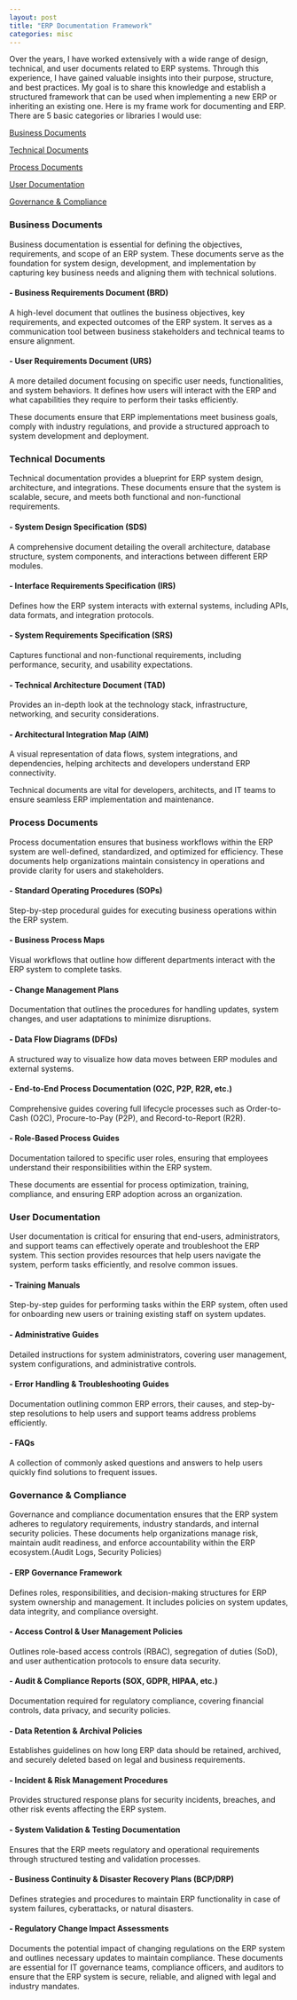 ```yaml
---
layout: post
title: "ERP Documentation Framework"
categories: misc
---
```


Over the years, I have worked extensively with a wide range of design, technical, and user documents related to ERP systems. Through this experience, I have gained valuable insights into their purpose, structure, and best practices. My goal is to share this knowledge and establish a structured framework that can be used when implementing a new ERP or inheriting an existing one.  Here is my frame work for documenting and ERP.  There are 5 basic categories or libraries I would use:


[Business Documents](#business-documents)

[Technical Documents](#technical-documents)

[Process Documents](#process-documents)

[User Documentation](#user-documentation)

[Governance & Compliance](#governance-&-compliance)



### Business Documents 
Business documentation is essential for defining the objectives, requirements, and scope of an ERP system. These documents serve as the foundation for system design, development, and implementation by capturing key business needs and aligning them with technical solutions.

#### - Business Requirements Document (BRD)
A high-level document that outlines the business objectives, key requirements, and expected outcomes of the ERP system. It serves as a communication tool between business stakeholders and technical teams to ensure alignment.

#### - User Requirements Document (URS)
A more detailed document focusing on specific user needs, functionalities, and system behaviors. It defines how users will interact with the ERP and what capabilities they require to perform their tasks efficiently.

These documents ensure that ERP implementations meet business goals, comply with industry regulations, and provide a structured approach to system development and deployment.

### Technical Documents 
Technical documentation provides a blueprint for ERP system design, architecture, and integrations. These documents ensure that the system is scalable, secure, and meets both functional and non-functional requirements.

#### - System Design Specification (SDS)
A comprehensive document detailing the overall architecture, database structure, system components, and interactions between different ERP modules.

#### - Interface Requirements Specification (IRS) 
Defines how the ERP system interacts with external systems, including APIs, data formats, and integration protocols.

#### - System Requirements Specification (SRS) 
Captures functional and non-functional requirements, including performance, security, and usability expectations.

#### - Technical Architecture Document (TAD) 
Provides an in-depth look at the technology stack, infrastructure, networking, and security considerations.

#### - Architectural Integration Map (AIM) 
A visual representation of data flows, system integrations, and dependencies, helping architects and developers understand ERP connectivity.

Technical documents are vital for developers, architects, and IT teams to ensure seamless ERP implementation and maintenance.

### Process Documents
Process documentation ensures that business workflows within the ERP system are well-defined, standardized, and optimized for efficiency. These documents help organizations maintain consistency in operations and provide clarity for users and stakeholders.

#### - Standard Operating Procedures (SOPs) 
Step-by-step procedural guides for executing business operations within the ERP system.

#### - Business Process Maps
Visual workflows that outline how different departments interact with the ERP system to complete tasks.

#### - Change Management Plans
Documentation that outlines the procedures for handling updates, system changes, and user adaptations to minimize disruptions.

#### - Data Flow Diagrams (DFDs)
A structured way to visualize how data moves between ERP modules and external systems.

#### - End-to-End Process Documentation (O2C, P2P, R2R, etc.)
Comprehensive guides covering full lifecycle processes such as Order-to-Cash (O2C), Procure-to-Pay (P2P), and Record-to-Report (R2R).

#### - Role-Based Process Guides
Documentation tailored to specific user roles, ensuring that employees understand their responsibilities within the ERP system.

These documents are essential for process optimization, training, compliance, and ensuring ERP adoption across an organization.

### User Documentation
User documentation is critical for ensuring that end-users, administrators, and support teams can effectively operate and troubleshoot the ERP system. This section provides resources that help users navigate the system, perform tasks efficiently, and resolve common issues.

#### - Training Manuals
Step-by-step guides for performing tasks within the ERP system, often used for onboarding new users or training existing staff on system updates.

#### - Administrative Guides
Detailed instructions for system administrators, covering user management, system configurations, and administrative controls.

#### - Error Handling & Troubleshooting Guides 
Documentation outlining common ERP errors, their causes, and step-by-step resolutions to help users and support teams address problems efficiently.

#### - FAQs
A collection of commonly asked questions and answers to help users quickly find solutions to frequent issues.


### Governance & Compliance
Governance and compliance documentation ensures that the ERP system adheres to regulatory requirements, industry standards, and internal security policies. These documents help organizations manage risk, maintain audit readiness, and enforce accountability within the ERP ecosystem.(Audit Logs, Security Policies)

#### - ERP Governance Framework
Defines roles, responsibilities, and decision-making structures for ERP system ownership and management. It includes policies on system updates, data integrity, and compliance oversight.

#### - Access Control & User Management Policies
Outlines role-based access controls (RBAC), segregation of duties (SoD), and user authentication protocols to ensure data security.

#### - Audit & Compliance Reports (SOX, GDPR, HIPAA, etc.)
Documentation required for regulatory compliance, covering financial controls, data privacy, and security policies.

#### - Data Retention & Archival Policies 
Establishes guidelines on how long ERP data should be retained, archived, and securely deleted based on legal and business requirements.

#### - Incident & Risk Management Procedures
Provides structured response plans for security incidents, breaches, and other risk events affecting the ERP system.

#### - System Validation & Testing Documentation
Ensures that the ERP meets regulatory and operational requirements through structured testing and validation processes.

#### - Business Continuity & Disaster Recovery Plans (BCP/DRP)
Defines strategies and procedures to maintain ERP functionality in case of system failures, cyberattacks, or natural disasters.

#### - Regulatory Change Impact Assessments
Documents the potential impact of changing regulations on the ERP system and outlines necessary updates to maintain compliance.
These documents are essential for IT governance teams, compliance officers, and auditors to ensure that the ERP system is secure, reliable, and aligned with legal and industry mandates.

